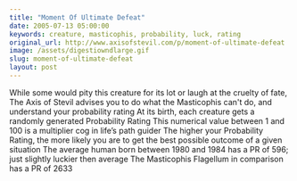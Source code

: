 ```yaml
---
title: "Moment Of Ultimate Defeat"
date: 2005-07-13 05:00:00
keywords: creature, masticophis, probability, luck, rating
original_url: http://www.axisofstevil.com/p/moment-of-ultimate-defeat
image: /assets/digestiowndlarge.gif
slug: moment-of-ultimate-defeat
layout: post
---
```


While some would pity this creature for its lot or laugh at the cruelty of fate, The Axis of Stevil advises you to do what the Masticophis can&#039;t do, and understand your probability rating At its birth, each creature gets a randomly generated Probability Rating This numerical value between 1 and 100 is a multiplier cog in life’s path guider The higher your Probability Rating, the more likely you are to get the best possible outcome of a given situation The average human born between 1980 and 1984 has a PR of 596; just slightly luckier then average The Masticophis Flagellum in comparison has a PR of 2633

